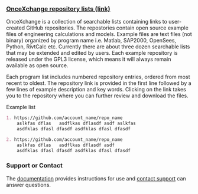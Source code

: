 

### [OnceXchange repository lists (link)](https://github.com/onceXchange/oncex.github.io/wiki/onceXchange-home)

OnceXchange is a collection of searchable lists containing links to user-created GitHub repositories.  The repostories contain open source example files of engineering calculations and models. Example files are text files (not binary) organized by program name i.e. Matlab, SAP2000, OpenSees, Python, RivtCalc etc.  Currently there are about three dozen searchable lists that may be extended and edited by users. Each example repository is released under the GPL3 license, which means it will always remain available as open source.

Each program list includes numbered repository entries, ordered from most recent to oldest.  The repository link is provided in the first line followed by a few lines of example description and key words.  Clicking on the link takes you to the repository where you can further review and download the files.

Example list
```markdown
1. https://github.com/account_name/repo_name
    aslkfas dflas   asdflkas dflasdf asdf aslkfas  
    asdfklas dfasl dfasdf asdfklas dfasl dfasdf 

2. https://github.com/account_name/repo_name
    aslkfas dflas   asdflkas dflasdf asdf 
    asdfklas dfasl dfasdf asdfklas dfasl dfasdf 
```


### Support or Contact

The [documentation](https://docs.github.com/categories/github-pages-basics/) provides instructions for use and [contact support](oncexchange@gmail.com) can answer questions. 
